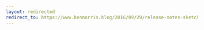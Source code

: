 ```yaml
---
layout: redirected
redirect_to: https://www.bennorris.blog/2016/09/29/release-notes-sketchnotes.html
---
```

